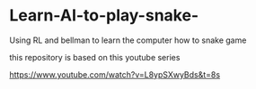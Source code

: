 # Learn-AI-to-play-snake-
Using RL and bellman to learn the computer how to snake game 

this repository is based on this youtube series 

https://www.youtube.com/watch?v=L8ypSXwyBds&t=8s
